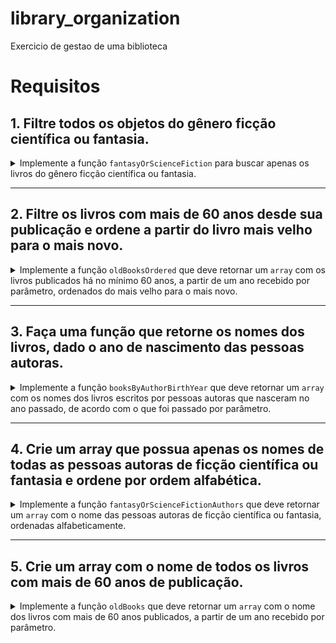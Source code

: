 # library_organization

Exercicio de gestao de uma biblioteca

# Requisitos

## 1. Filtre todos os objetos do gênero ficção científica ou fantasia.

<details>
  <summary>
  Implemente a função <code>fantasyOrScienceFiction</code> para buscar apenas os livros do gênero ficção científica ou fantasia.
  </summary> <br />

**O que será testado:**

- A função `fantasyOrScienceFiction`, caso não receba nenhum parâmetro, deve retornar o seguinte array:

```js
[
  {
    id: 1,
    name: 'As Crônicas de Gelo e Fogo',
    genre: 'Fantasia',
    author: { name: 'George R. R. Martin', birthYear: 1948 },
    releaseYear: 1991
  },
  {
    id: 2,
    name: 'O Senhor dos Anéis',
    genre: 'Fantasia',
    author: { name: 'J. R. R. Tolkien', birthYear: 1892 },
    releaseYear: 1954
  },
  {
    id: 3,
    name: 'Fundação',
    genre: 'Ficção Científica',
    author: { name: 'Isaac Asimov', birthYear: 1920 },
    releaseYear: 1951
  },
  {
    id: 4,
    name: 'Duna',
    genre: 'Ficção Científica',
    author: { name: 'Frank Herbert', birthYear: 1920 },
    releaseYear: 1965
  }
];
```

</details>

---

## 2. Filtre os livros com mais de 60 anos desde sua publicação e ordene a partir do livro mais velho para o mais novo.

<details>
  <summary>
  Implemente a função <code>oldBooksOrdered</code> que deve retornar um <code>array</code> com os livros publicados há no mínimo 60 anos, a partir de um ano recebido por parâmetro, ordenados do mais velho para o mais novo.
  </summary> <br />

**O que será testado:**

> Use como data limite o ano de 2020, sendo assim, o resultado deve conter todos os livros com mais de 60 anos até 2020.

- A função `oldBooksOrdered`, com o parâmetro `2020`, deve retornar o seguinte array:

```js
[
  {
    id: 6,
    name: 'O Chamado de Cthulhu',
    genre: 'Terror',
    author: { name: 'H. P. Lovecraft', birthYear: 1890 },
    releaseYear: 1928,
  },
  {
    id: 3,
    name: 'Fundação',
    genre: 'Ficção Científica',
    author: { name: 'Isaac Asimov', birthYear: 1920 },
    releaseYear: 1951,
  },
  {
    id: 2,
    name: 'O Senhor dos Anéis',
    genre: 'Fantasia',
    author: { name: 'J. R. R. Tolkien', birthYear: 1892 },
    releaseYear: 1954,
  },
];
```

</details>

---

## 3. Faça uma função que retorne os nomes dos livros, dado o ano de nascimento das pessoas autoras.

<details>
  <summary>
  Implemente a função <code>booksByAuthorBirthYear</code> que deve retornar um <code>array</code> com os nomes dos livros escritos por pessoas autoras que nasceram no ano passado, de acordo com o que foi passado por parâmetro.
  </summary> <br />

**O que será testado:**

- A função `booksByAuthorBirthYear`, ao ser executada com o argumento `1920`, deve retornar o seguinte array:

```js
[ 'Fundação', 'Duna' ];
```

</details>

---

## 4. Crie um array que possua apenas os nomes de todas as pessoas autoras de ficção científica ou fantasia e ordene por ordem alfabética.

<details>
  <summary>
  Implemente a função <code>fantasyOrScienceFictionAuthors</code> que deve retornar um <code>array</code> com o nome das pessoas autoras de ficção científica ou fantasia, ordenadas alfabeticamente.
  </summary> <br />

**O que será testado:**

- A função `fantasyOrScienceFictionAuthors` deve retornar o seguinte array:

```js
[
  'Frank Herbert',
  'George R. R. Martin',
  'Isaac Asimov',
  'J. R. R. Tolkien',
];
```

</details>

---

## 5. Crie um array com o nome de todos os livros com mais de 60 anos de publicação.

<details>
  <summary>
  Implemente a função <code>oldBooks</code> que deve retornar um <code>array</code> com o nome dos livros com mais de 60 anos publicados, a partir de um ano recebido por parâmetro.
  </summary> <br />

**O que será testado:**

- A função `oldBooks`, com o parâmetro `2022`, deve retornar o seguinte array:

```js
[
  'O Senhor dos Anéis',
  'Fundação',
  'O Chamado de Cthulhu',
];
```